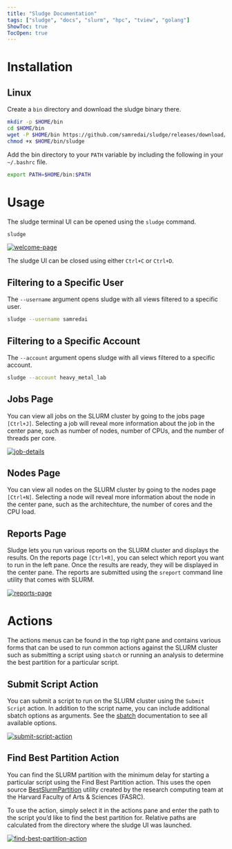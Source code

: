 ```yaml
---
title: "Sludge Documentation"
tags: ["sludge", "docs", "slurm", "hpc", "tview", "golang"]
ShowToc: true
TocOpen: true
---
```


# Installation

## Linux

Create a `bin` directory and download the sludge binary there.
```sh
mkdir -p $HOME/bin
cd $HOME/bin
wget -P $HOME/bin https://github.com/samredai/sludge/releases/download/0.1.0-alpha.1/sludge-linux-amd64 -O sludge
chmod +x $HOME/bin/sludge
```

Add the bin directory to your `PATH` variable by including the following in your `~/.bashrc` file.
```sh
export PATH=$HOME/bin:$PATH
```

# Usage

The sludge terminal UI can be opened using the `sludge` command.
```sh
sludge
```
[![welcome-page](/images/welcome-page.png)](/images/welcome-page.png)

The sludge UI can be closed using either `Ctrl+C` or `Ctrl+D`.

## Filtering to a Specific User

The `--username` argument opens sludge with all views filtered to a specific user.
```sh
sludge --username samredai
```

## Filtering to a Specific Account

The `--account` argument opens sludge with all views filtered to a specific account.
```sh
sludge --account heavy_metal_lab
```

## Jobs Page

You can view all jobs on the SLURM cluster by going to the jobs page `[Ctrl+J]`. Selecting a job will reveal more information about the job in the center pane, such as number of nodes, number of CPUs, and the number of threads per core.

[![job-details](/images/job-details.png)](/images/job-details.png)

## Nodes Page

You can view all nodes on the SLURM cluster by going to the nodes page `[Ctrl+N]`. Selecting a node will reveal more information about the node in the center pane, such as the architechture, the number of cores and the CPU load.

## Reports Page

Sludge lets you run various reports on the SLURM cluster and displays the results. On the reports page `[Ctrl+R]`, you can select which report you want to run in the left pane. Once the results are ready, they will be displayed in the center pane. The reports are submitted using the `sreport` command line utility that comes with SLURM.

[![reports-page](/images/reports-page.png)](/images/reports-page.png)

# Actions

The actions menus can be found in the top right pane and contains various forms that can be used to run common actions against the SLURM cluster such as submitting a script using `sbatch` or running an analysis to determine the best partition for a particular script.

## Submit Script Action

You can submit a script to run on the SLURM cluster using the `Submit Script` action. In addition to the script name, you can include additional sbatch options as arguments.
See the [sbatch](https://slurm.schedmd.com/sbatch.html) documentation to see all available options.

[![submit-script-action](/images/submit-script-action.png)](/images/submit-script-action.png)

## Find Best Partition Action

You can find the SLURM partition with the minimum delay for starting a particular script using the Find Best Partition action. This uses the open source [BestSlurmPartition](https://github.com/fasrc/best_slurm_partition) utility created by the research computing team at the Harvard Faculty of Arts & Sciences (FASRC).

To use the action, simply select it in the actions pane and enter the path to the script you’d like to find the best partition for. Relative paths are calculated from the directory where the sludge UI was launched.

[![find-best-partition-action](/images/find-best-partition-action.png)](/images/find-best-partition-action.png)